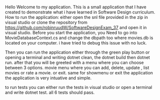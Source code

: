 Hello Welcome to my application. This is a small application that I have created to demonstrate what i have learned in Software Design curriculum.
How to run the application:
either open the snl file provided in the zip in visual studio or clone the repository from https://github.com/robinruudW/SoftwareDesignExam_37 and open it in visual studio.
Before you start the application, you Need to go into MovieDatabaseContext.cs and change the dbpath too where movies.db is located on your computer. i have tried to debug this issue
with no luck. 

Then you can run the application either through the green play button or opening a terminal and writing dotnet clean, the dotnet build then dotnet run.
after that you will be greeted with a menu where you can choose between 3 options. movie menu where you can add, delete, update , list movies or rate a movie. or exit. same for showmenu
or exit the application
the application is very intuative and simple. 

to run tests you can either run the tests in visual studio or open a terminal and write dotnet test. all 6 tests should pass. 
